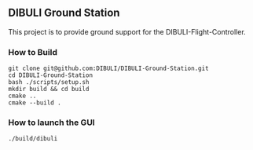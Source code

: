 ﻿## DIBULI Ground Station

This project is to provide ground support for the DIBULI-Flight-Controller.

### How to Build

```
git clone git@github.com:DIBULI/DIBULI-Ground-Station.git
cd DIBULI-Ground-Station
bash ./scripts/setup.sh
mkdir build && cd build
cmake ..
cmake --build .
```

### How to launch the GUI

```
./build/dibuli
```
